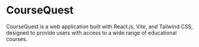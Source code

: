 # CourseQuest

CourseQuest is a web application built with React.js, Vite, and Tailwind CSS, designed to provide users with access to a wide range of educational courses.
